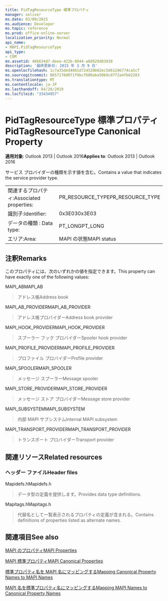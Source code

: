 ```yaml
---
title: PidTagResourceType 標準プロパティ
manager: soliver
ms.date: 03/09/2015
ms.audience: Developer
ms.topic: reference
ms.prod: office-online-server
localization_priority: Normal
api_name:
- MAPI.PidTagResourceType
api_type:
- COM
ms.assetid: 48b634d7-deea-422b-8944-a8d929d83838
description: '最終更新日: 2015 年 3 月 9 日'
ms.openlocfilehash: 1c7a35ded4861d724520b02ec5d61246774ca5cf
ms.sourcegitcommit: 8657170d071f9bcf680aba50b9c07f2a4fb82283
ms.translationtype: MT
ms.contentlocale: ja-JP
ms.lasthandoff: 04/28/2019
ms.locfileid: "33434957"
---
```

# <a name="pidtagresourcetype-canonical-property"></a><span data-ttu-id="a2296-103">PidTagResourceType 標準プロパティ</span><span class="sxs-lookup"><span data-stu-id="a2296-103">PidTagResourceType Canonical Property</span></span>

  
  
<span data-ttu-id="a2296-104">**適用対象**: Outlook 2013 | Outlook 2016</span><span class="sxs-lookup"><span data-stu-id="a2296-104">**Applies to**: Outlook 2013 | Outlook 2016</span></span> 
  
<span data-ttu-id="a2296-105">サービス プロバイダーの種類を示す値を含む。</span><span class="sxs-lookup"><span data-stu-id="a2296-105">Contains a value that indicates the service provider type.</span></span>
  
|||
|:-----|:-----|
|<span data-ttu-id="a2296-106">関連するプロパティ:</span><span class="sxs-lookup"><span data-stu-id="a2296-106">Associated properties:</span></span>  <br/> |<span data-ttu-id="a2296-107">PR_RESOURCE_TYPE</span><span class="sxs-lookup"><span data-stu-id="a2296-107">PR_RESOURCE_TYPE</span></span>  <br/> |
|<span data-ttu-id="a2296-108">識別子:</span><span class="sxs-lookup"><span data-stu-id="a2296-108">Identifier:</span></span>  <br/> |<span data-ttu-id="a2296-109">0x3E03</span><span class="sxs-lookup"><span data-stu-id="a2296-109">0x3E03</span></span>  <br/> |
|<span data-ttu-id="a2296-110">データの種類 : </span><span class="sxs-lookup"><span data-stu-id="a2296-110">Data type:</span></span>  <br/> |<span data-ttu-id="a2296-111">PT_LONG</span><span class="sxs-lookup"><span data-stu-id="a2296-111">PT_LONG</span></span>  <br/> |
|<span data-ttu-id="a2296-112">エリア:</span><span class="sxs-lookup"><span data-stu-id="a2296-112">Area:</span></span>  <br/> |<span data-ttu-id="a2296-113">MAPI の状態</span><span class="sxs-lookup"><span data-stu-id="a2296-113">MAPI status</span></span>  <br/> |
   
## <a name="remarks"></a><span data-ttu-id="a2296-114">注釈</span><span class="sxs-lookup"><span data-stu-id="a2296-114">Remarks</span></span>

<span data-ttu-id="a2296-115">このプロパティには、次のいずれかの値を指定できます。</span><span class="sxs-lookup"><span data-stu-id="a2296-115">This property can have exactly one of the following values:</span></span>
  
<span data-ttu-id="a2296-116">MAPI_AB</span><span class="sxs-lookup"><span data-stu-id="a2296-116">MAPI_AB</span></span> 
  
> <span data-ttu-id="a2296-117">アドレス帳</span><span class="sxs-lookup"><span data-stu-id="a2296-117">Address book</span></span>
    
<span data-ttu-id="a2296-118">MAPI_AB_PROVIDER</span><span class="sxs-lookup"><span data-stu-id="a2296-118">MAPI_AB_PROVIDER</span></span> 
  
> <span data-ttu-id="a2296-119">アドレス帳プロバイダー</span><span class="sxs-lookup"><span data-stu-id="a2296-119">Address book provider</span></span>
    
<span data-ttu-id="a2296-120">MAPI_HOOK_PROVIDER</span><span class="sxs-lookup"><span data-stu-id="a2296-120">MAPI_HOOK_PROVIDER</span></span> 
  
> <span data-ttu-id="a2296-121">スプーラー フック プロバイダー</span><span class="sxs-lookup"><span data-stu-id="a2296-121">Spooler hook provider</span></span>
    
<span data-ttu-id="a2296-122">MAPI_PROFILE_PROVIDER</span><span class="sxs-lookup"><span data-stu-id="a2296-122">MAPI_PROFILE_PROVIDER</span></span> 
  
> <span data-ttu-id="a2296-123">プロファイル プロバイダー</span><span class="sxs-lookup"><span data-stu-id="a2296-123">Profile provider</span></span>
    
<span data-ttu-id="a2296-124">MAPI_SPOOLER</span><span class="sxs-lookup"><span data-stu-id="a2296-124">MAPI_SPOOLER</span></span> 
  
> <span data-ttu-id="a2296-125">メッセージ スプーラー</span><span class="sxs-lookup"><span data-stu-id="a2296-125">Message spooler</span></span>
    
<span data-ttu-id="a2296-126">MAPI_STORE_PROVIDER</span><span class="sxs-lookup"><span data-stu-id="a2296-126">MAPI_STORE_PROVIDER</span></span> 
  
> <span data-ttu-id="a2296-127">メッセージ ストア プロバイダー</span><span class="sxs-lookup"><span data-stu-id="a2296-127">Message store provider</span></span>
    
<span data-ttu-id="a2296-128">MAPI_SUBSYSTEM</span><span class="sxs-lookup"><span data-stu-id="a2296-128">MAPI_SUBSYSTEM</span></span> 
  
> <span data-ttu-id="a2296-129">内部 MAPI サブシステム</span><span class="sxs-lookup"><span data-stu-id="a2296-129">Internal MAPI subsystem</span></span>
    
<span data-ttu-id="a2296-130">MAPI_TRANSPORT_PROVIDER</span><span class="sxs-lookup"><span data-stu-id="a2296-130">MAPI_TRANSPORT_PROVIDER</span></span> 
  
> <span data-ttu-id="a2296-131">トランスポート プロバイダー</span><span class="sxs-lookup"><span data-stu-id="a2296-131">Transport provider</span></span>
    
## <a name="related-resources"></a><span data-ttu-id="a2296-132">関連リソース</span><span class="sxs-lookup"><span data-stu-id="a2296-132">Related resources</span></span>

### <a name="header-files"></a><span data-ttu-id="a2296-133">ヘッダー ファイル</span><span class="sxs-lookup"><span data-stu-id="a2296-133">Header files</span></span>

<span data-ttu-id="a2296-134">Mapidefs.h</span><span class="sxs-lookup"><span data-stu-id="a2296-134">Mapidefs.h</span></span>
  
> <span data-ttu-id="a2296-135">データ型の定義を提供します。</span><span class="sxs-lookup"><span data-stu-id="a2296-135">Provides data type definitions.</span></span>
    
<span data-ttu-id="a2296-136">Mapitags.h</span><span class="sxs-lookup"><span data-stu-id="a2296-136">Mapitags.h</span></span>
  
> <span data-ttu-id="a2296-137">代替名として一覧表示されるプロパティの定義が含まれる。</span><span class="sxs-lookup"><span data-stu-id="a2296-137">Contains definitions of properties listed as alternate names.</span></span>
    
## <a name="see-also"></a><span data-ttu-id="a2296-138">関連項目</span><span class="sxs-lookup"><span data-stu-id="a2296-138">See also</span></span>



[<span data-ttu-id="a2296-139">MAPI のプロパティ</span><span class="sxs-lookup"><span data-stu-id="a2296-139">MAPI Properties</span></span>](mapi-properties.md)
  
[<span data-ttu-id="a2296-140">MAPI 標準プロパティ</span><span class="sxs-lookup"><span data-stu-id="a2296-140">MAPI Canonical Properties</span></span>](mapi-canonical-properties.md)
  
[<span data-ttu-id="a2296-141">標準プロパティ名を MAPI 名にマッピングする</span><span class="sxs-lookup"><span data-stu-id="a2296-141">Mapping Canonical Property Names to MAPI Names</span></span>](mapping-canonical-property-names-to-mapi-names.md)
  
[<span data-ttu-id="a2296-142">MAPI 名を標準プロパティ名にマッピングする</span><span class="sxs-lookup"><span data-stu-id="a2296-142">Mapping MAPI Names to Canonical Property Names</span></span>](mapping-mapi-names-to-canonical-property-names.md)

